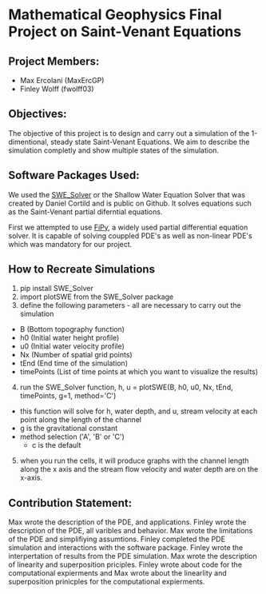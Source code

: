 # Mathematical Geophysics Final Project on Saint-Venant Equations
## Project Members: 
- Max Ercolani (MaxErcGP)
- Finley Wolff (fwolff03)

## Objectives:

The objective of this project is to design and carry out a simulation of the 1-dimentional, steady state Saint-Venant Equations. We aim to describe the simulation completly and show multiple states of the simulation.

## Software Packages Used:

We used the [SWE_Solver](https://github.com/DanielCortild/SWE-Solver/tree/main) or the Shallow Water Equation Solver that was created by Daniel Cortild and is public on Github. It solves equations such as the Saint-Venant partial diferntial equations. 

First we attempted to use [FiPy](https://www.ctcms.nist.gov/fipy/), a widely used partial differential equation solver. It is capable of solving couppled PDE's as well as non-linear PDE's which was mandatory for our project.

## How to Recreate Simulations

1) pip install SWE_Solver
2) import plotSWE from the SWE_Solver package
3) define the following parameters - all are necessary to carry out the simulation
  - B (Bottom topography function)
  - h0 (Initial water height profile)
  - u0 (Initial water velocity profile)
  - Nx (Number of spatial grid points)
  - tEnd (End time of the simulation)
  - timePoints (List of time points at which you want to visualize the results)
4) run the SWE_Solver function, h, u = plotSWE(B, h0, u0, Nx, tEnd, timePoints, g=1, method='C')
  - this function will solve for h, water depth, and u, stream velocity at each point along the length of the channel
  - g is the gravitational constant
  - method selection ('A', 'B' or 'C')
    - c is the default
5) when you run the cells, it will produce graphs with the channel length along the x axis and the stream flow velocity and water depth are on the x-axis.

## Contribution Statement:
Max wrote the description of the PDE, and applications. Finley wrote the description of the PDE, all varibles and behavior. Max wrote the limitations of the PDE and simplifiying assumtions. Finley completed the PDE simulation and interactions with the software package. Finley wrote the interpertation of results from the PDE simulation. Max wrote the description of linearity and superposition priciples. Finley wrote about code for the computational expierments and Max wrote about the linearlity and superposition prinicples for the computational expierments. 

